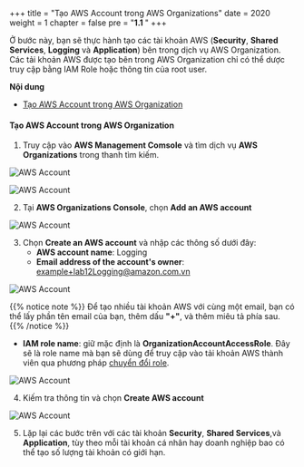 +++
title = "Tạo AWS Account trong AWS Organizations"
date = 2020
weight = 1
chapter = false
pre = "<b>1.1 </b>"
+++

Ở bước này, bạn sẽ thực hành tạo các tài khoản AWS (**Security**, **Shared Services**, **Logging** và **Application**) bên trong dịch vụ AWS Organization. Các tải khoản AWS được tạo bên trong AWS Organization chỉ có thể dược truy cập bằng IAM Role hoặc thông tin của root user.

**Nội dung**
- [Tạo AWS Account trong AWS Organization](#tạo-aws-account-trong-aws-organization)

#### Tạo AWS Account trong AWS Organization

1. Truy cập vào **AWS Management Comsole** và tìm dịch vụ **AWS Organizations** trong thanh tìm kiếm.

![AWS Account](/images/1/0001.png?featherlight=false&width=90pc)

![AWS Account](/images/1/0002.png?featherlight=false&width=90pc)

2. Tại **AWS Organizations Console**, chọn **Add an AWS account**

![AWS Account](/images/1/0003.png?featherlight=false&width=90pc)

3. Chọn **Create an AWS account** và nhập các thông số dưới đây:
    - **AWS account name**: Logging
    - **Email address of the account's owner**: example+lab12Logging@amazon.com.vn

![AWS Account](/images/4/0002.png?featherlight=false&width=90pc)

{{% notice note %}}
Để tạo nhiều tài khoản AWS với cùng một email, bạn có thể lấy phần tên email của bạn, thêm dấu **"+"**, và thêm miêu tả phía sau.
{{% /notice %}}

- **IAM role name**: giữ mặc định là **OrganizationAccountAccessRole**. Đây sẽ là role name mà bạn sẽ dùng để truy cập vào tải khoản AWS thành viên qua phương pháp [chuyển đổi role](https://000002.awsstudygroup.com/3-switch-roles/).

![AWS Account](/images/4/0002.png?featherlight=false&width=90pc)


4. Kiếm tra thông tin và chọn **Create AWS account**


![AWS Account](/images/4/0002.png?featherlight=false&width=90pc)


5. Lặp lại các bước trên với các tài khoản **Security**, **Shared Services**,và **Application**, tùy theo mỗi tài khoản cá nhân hay doanh nghiệp bao có thể tạo số lượng tài khoản có giới hạn.

